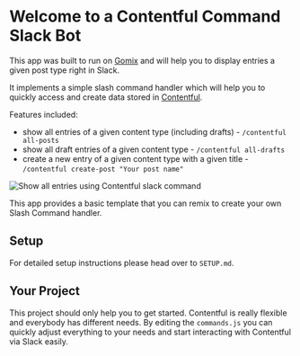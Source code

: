 Welcome to a Contentful Command Slack Bot
=========================

This app was built to run on [Gomix](https://gomix.com) and will help you to display entries a given post type right in Slack.

It implements a simple slash command handler which will help you to quickly access and create data stored in [Contentful](https://www.contentful.com).

Features included:
- show all entries of a given content type (including drafts) - `/contentful all-posts`
- show all draft entries of a given content type - `/contentful all-drafts`
- create a new entry of a given content type with a given title - `/contentful create-post "Your post name"`

![Show all entries using Contentful slack command](https://cdn.gomix.com/0e7166c0-de2d-4965-8448-0e932e9f7efa%2Fscreenshot.png)

This app provides a basic template that you can remix to create your own Slash Command handler.

Setup
------------

For detailed setup instructions please head over to `SETUP.md`.


Your Project
------------

This project should only help you to get started. Contentful is really flexible and everybody has different needs. By editing the `commands.js` you can quickly adjust everything to your needs and start interacting with Contentful via Slack easily.

